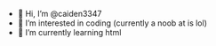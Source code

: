 - 👋 Hi, I’m @caiden3347
- 👀 I’m interested in coding (currently a noob at is lol)
- 🌱 I’m currently learning html
